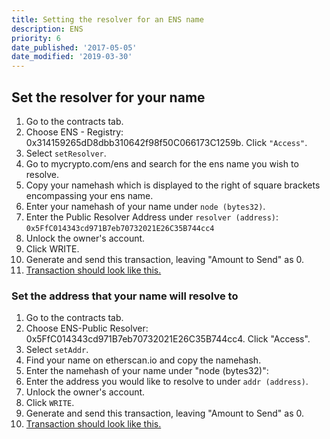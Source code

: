 ```yaml
---
title: Setting the resolver for an ENS name
description: ENS
priority: 6
date_published: '2017-05-05'
date_modified: '2019-03-30'
---
```


## Set the resolver for your name

1. Go to the contracts tab.
2. Choose ENS - Registry: 0x314159265dD8dbb310642f98f50C066173C1259b. Click `"Access"`.
3. Select `setResolver`.
4. Go to mycrypto.com/ens and search for the ens name you wish to resolve.
5. Copy your namehash which is displayed to the right of square brackets encompassing your ens name.
6. Enter your namehash of your name under `node (bytes32)`.
7. Enter the Public Resolver Address under `resolver (address)`: `0x5FfC014343cd971B7eb70732021E26C35B744cc4`
8. Unlock the owner's account.
9. Click WRITE.
10. Generate and send this transaction, leaving "Amount to Send" as 0.
11. [Transaction should look like this.](https://etherscan.io/tx/0x60eec50b492375bce25684f806599873b7f682e1ba504c8bed7cc90c33368118)

### Set the address that your name will resolve to

1. Go to the contracts tab.
2. Choose ENS-Public Resolver: 0x5FfC014343cd971B7eb70732021E26C35B744cc4. Click "Access".
3. Select `setAddr`.
4. Find your name on etherscan.io and copy the namehash.
5. Enter the namehash of your name under "node (bytes32)":
6. Enter the address you would like to resolve to under `addr (address)`.
7. Unlock the owner's account.
8. Click `WRITE`.
9. Generate and send this transaction, leaving "Amount to Send" as 0.
10. [Transaction should look like this.](https://etherscan.io/tx/0xe4b8cbbb9c30a9066e4d430e347e07442ccc99b927ed73280792aee718ecbd30)

